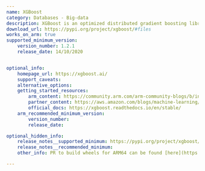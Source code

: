 ```yaml
---
name: XGBoost
category: Databases - Big-data
description: XGBoost is an optimized distributed gradient boosting library designed to be highly efficient, flexible and portable.
download_url: https://pypi.org/project/xgboost/#files
works_on_arm: true
supported_minimum_version:
    version_number: 1.2.1
    release_date: 14/10/2020


optional_info:
    homepage_url: https://xgboost.ai/
    support_caveats:
    alternative_options:
    getting_started_resources:
        arm_content: https://community.arm.com/arm-community-blogs/b/infrastructure-solutions-blog/posts/xgboost-lightgbm-aws-graviton3
        partner_content: https://aws.amazon.com/blogs/machine-learning/reduce-amazon-sagemaker-inference-cost-with-aws-graviton/
        official_docs: https://xgboost.readthedocs.io/en/stable/
    arm_recommended_minimum_version:
        version_number:
        release_date:

optional_hidden_info:
    release_notes__supported_minimum: https://pypi.org/project/xgboost/1.2.1/#files
    release_notes__recommended_minimum:
    other_info: PR to build wheels for ARM64 can be found [here](https://github.com/dmlc/xgboost/pull/6253)

---
```


